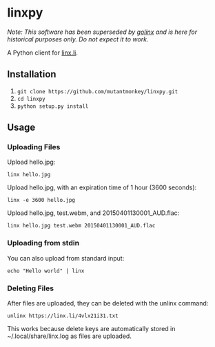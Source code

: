 # linxpy

*Note: This software has been superseded by [golinx](https://github.com/mutantmonkey/golinx) and is here for historical purposes only. Do not expect it to work.*

A Python client for [linx.li](https://linx.li).

## Installation
1. `git clone https://github.com/mutantmonkey/linxpy.git`
2. `cd linxpy`
3. `python setup.py install`

## Usage

### Uploading Files
Upload hello.jpg:
```
linx hello.jpg
```

Upload hello.jpg, with an expiration time of 1 hour (3600 seconds):
```
linx -e 3600 hello.jpg
```

Upload hello.jpg, test.webm, and 20150401130001_AUD.flac:
```
linx hello.jpg test.webm 20150401130001_AUD.flac
```

### Uploading from stdin
You can also upload from standard input:
```
echo "Hello world" | linx
```

### Deleting Files
After files are uploaded, they can be deleted with the unlinx command:
```
unlinx https://linx.li/4vlx21i31.txt
```

This works because delete keys are automatically stored in
~/.local/share/linx.log as files are uploaded.
